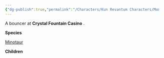 ```yaml
---
{"dg-publish":true,"permalink":"/Characters/Kun Revantum Characters/Monte/"}
---
```


A bouncer at **Crystal Fountain Casino** .

**Species**

[Minotaur](/w/ambr-yn-jacklerogue89/a/minotaur-species)

**Children**